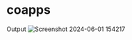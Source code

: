 # coapps
Output
![Screenshot 2024-06-01 154217](https://github.com/user-attachments/assets/5d3bf0be-9325-4811-a46a-e982e5418d12)
